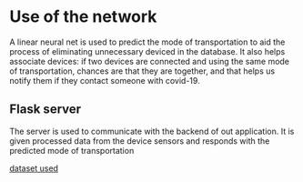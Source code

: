 # Use of the network

A linear neural net is used to predict the mode of transportation to aid the process of eliminating unnecessary deviced in the database. It also helps associate devices: if two devices are connected and using the same mode of transportation, chances are that they are together, and that helps us notify them if they contact someone with covid-19.

## Flask server

The server is used to communicate with the backend of out application. It is given processed data from the device sensors and responds with the predicted mode of transportation

[dataset used](https://www.kaggle.com/fschwartzer/tmd-dataset-5-seconds-sliding-window "Kaggle dataset")